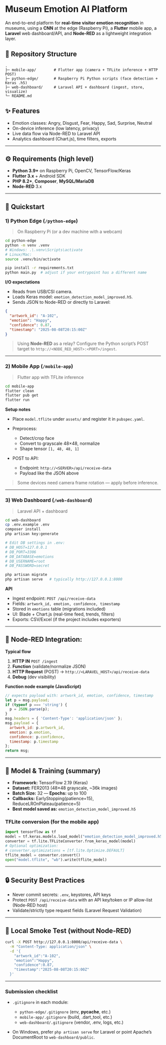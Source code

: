 # Museum Emotion AI Platform

An end-to-end platform for **real-time visitor emotion recognition** in museums, using a **CNN** at the edge (Raspberry Pi), a **Flutter** mobile app, a **Laravel** web dashboard/API, and **Node-RED** as a lightweight integration layer.

## 🧭 Repository Structure

```
.
├─ mobile-app/        # Flutter app (camera + TFLite inference + HTTP POST)
├─ python-edge/       # Raspberry Pi Python scripts (face detection + Keras .h5)
├─ web-dashboard/     # Laravel API + dashboard (ingest, store, visualize)
└─ README.md
```

## ✨ Features

* Emotion classes: Angry, Disgust, Fear, Happy, Sad, Surprise, Neutral
* On-device inference (low latency, privacy)
* Live data flow via Node-RED to Laravel API
* Analytics dashboard (Chart.js), time filters, exports

---

## ⚙️ Requirements (high level)

* **Python 3.9+** on Raspberry Pi, OpenCV, TensorFlow/Keras
* **Flutter 3.x** + Android SDK
* **PHP 8.2+**, **Composer**, **MySQL/MariaDB**
* **Node-RED** 3.x

---

## 🚀 Quickstart

### 1) Python Edge (`/python-edge`)

> On Raspberry Pi (or a dev machine with a webcam)

```bash
cd python-edge
python -m venv .venv
# Windows: .\.venv\Scripts\activate
# Linux/Mac:
source .venv/bin/activate

pip install -r requirements.txt
python main.py  # adjust if your entrypoint has a different name
```

**I/O expectations**

* Reads from USB/CSI camera.
* Loads Keras model: `emotion_detection_model_improved.h5`.
* Sends JSON to Node-RED or directly to Laravel:

```json
{
  "artwork_id": "A-102",
  "emotion": "Happy",
  "confidence": 0.87,
  "timestamp": "2025-08-08T20:15:00Z"
}
```

> Using **Node-RED** as a relay? Configure the Python script’s POST target to `http://<NODE_RED_HOST>:<PORT>/ingest`.

---

### 2) Mobile App (`/mobile-app`)

> Flutter app with TFLite inference

```bash
cd mobile-app
flutter clean
flutter pub get
flutter run
```

**Setup notes**

* Place `model.tflite` under `assets/` and register it in `pubspec.yaml`.
* Preprocess:

  * Detect/crop face
  * Convert to grayscale 48×48, normalize
  * Shape tensor `[1, 48, 48, 1]`
* POST to API:

  * Endpoint: `http://<SERVER>/api/receive-data`
  * Payload like the JSON above

> Some devices need camera frame rotation — apply before inference.

---

### 3) Web Dashboard (`/web-dashboard`)

> Laravel API + dashboard

```bash
cd web-dashboard
cp .env.example .env
composer install
php artisan key:generate

# Edit DB settings in .env:
# DB_HOST=127.0.0.1
# DB_PORT=3306
# DB_DATABASE=emotions
# DB_USERNAME=root
# DB_PASSWORD=secret

php artisan migrate
php artisan serve   # typically http://127.0.0.1:8000
```

**API**

* Ingest endpoint: `POST /api/receive-data`
* Fields: `artwork_id, emotion, confidence, timestamp`
* Stored in `emotions` table (migrations included)
* UI: Blade + Chart.js (real-time feed, trends, filters)
* Exports: CSV/Excel (if the project includes exporters)

---

## 🔌 Node-RED Integration:

**Typical flow**

1. **HTTP IN** `POST /ingest`
2. **Function** (validate/normalize JSON)
3. **HTTP Request** (POST) → `http://<LARAVEL_HOST>/api/receive-data`
4. **Debug** (dev visibility)

**Function node example (JavaScript)**

```js
// expects payload with: artwork_id, emotion, confidence, timestamp
let p = msg.payload;
if (typeof p === 'string') {
  p = JSON.parse(p);
}
msg.headers = { 'Content-Type': 'application/json' };
msg.payload = {
  artwork_id: p.artwork_id,
  emotion: p.emotion,
  confidence: p.confidence,
  timestamp: p.timestamp
};
return msg;
```

---

## 🧠 Model & Training (summary)

* **Framework:** TensorFlow 2.19 (Keras)
* **Dataset:** FER2013 (48×48 grayscale, \~36k images)
* **Batch Size:** 32 — **Epochs:** up to 100
* **Callbacks:** EarlyStopping(patience=15), ReduceLROnPlateau(patience=5)
* **Best model saved as:** `emotion_detection_model_improved.h5`

### TFLite conversion (for the mobile app)

```python
import tensorflow as tf
model = tf.keras.models.load_model("emotion_detection_model_improved.h5")
converter = tf.lite.TFLiteConverter.from_keras_model(model)
# Optional optimization:
# converter.optimizations = [tf.lite.Optimize.DEFAULT]
tflite_model = converter.convert()
open("model.tflite", "wb").write(tflite_model)
```

---

## 🔒 Security Best Practices

* Never commit secrets: `.env`, keystores, API keys
* Protect `POST /api/receive-data` with an API key/token or IP allow-list (Node-RED host)
* Validate/strictly type request fields (Laravel Request Validation)

---

## 🧪 Local Smoke Test (without Node-RED)

```bash
curl -X POST http://127.0.0.1:8000/api/receive-data \
  -H "Content-Type: application/json" \
  -d '{
    "artwork_id":"A-102",
    "emotion":"Happy",
    "confidence":0.87,
    "timestamp":"2025-08-08T20:15:00Z"
  }'
```

---

### Submission checklist

* `.gitignore` in each module:

  * `python-edge/.gitignore` (env, **pycache**, etc.)
  * `mobile-app/.gitignore` (build, .dart\_tool, etc.)
  * `web-dashboard/.gitignore` (vendor, .env, logs, etc.)
* On Windows, prefer `php artisan serve` for Laravel or point Apache’s DocumentRoot to `web-dashboard/public`.
